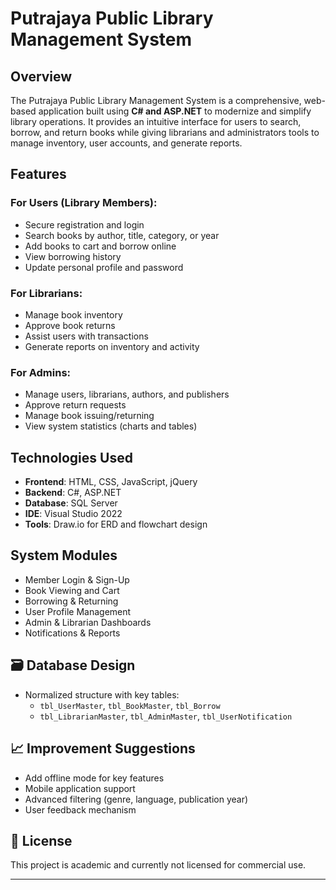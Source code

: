 #  Putrajaya Public Library Management System

## Overview
The Putrajaya Public Library Management System is a comprehensive, web-based application built using **C# and ASP.NET** to modernize and simplify library operations. It provides an intuitive interface for users to search, borrow, and return books while giving librarians and administrators tools to manage inventory, user accounts, and generate reports.

##  Features
### For Users (Library Members):
- Secure registration and login
- Search books by author, title, category, or year
- Add books to cart and borrow online
- View borrowing history
- Update personal profile and password

### For Librarians:
- Manage book inventory
- Approve book returns
- Assist users with transactions
- Generate reports on inventory and activity

### For Admins:
- Manage users, librarians, authors, and publishers
- Approve return requests
- Manage book issuing/returning
- View system statistics (charts and tables)

##  Technologies Used
- **Frontend**: HTML, CSS, JavaScript, jQuery
- **Backend**: C#, ASP.NET
- **Database**: SQL Server
- **IDE**: Visual Studio 2022
- **Tools**: Draw.io for ERD and flowchart design

##  System Modules
- Member Login & Sign-Up
- Book Viewing and Cart
- Borrowing & Returning
- User Profile Management
- Admin & Librarian Dashboards
- Notifications & Reports

## 🗃️ Database Design
- Normalized structure with key tables:
  - `tbl_UserMaster`, `tbl_BookMaster`, `tbl_Borrow`
  - `tbl_LibrarianMaster`, `tbl_AdminMaster`, `tbl_UserNotification`

## 📈 Improvement Suggestions
- Add offline mode for key features
- Mobile application support
- Advanced filtering (genre, language, publication year)
- User feedback mechanism

## 📎 License
This project is academic and currently not licensed for commercial use.

---

